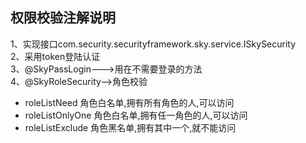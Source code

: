 ## 权限校验注解说明
1、实现接口com.security.securityframework.sky.service.ISkySecurity  
2、采用token登陆认证  
3、@SkyPassLogin--->用在不需要登录的方法  
4、@SkyRoleSecurity-->角色校验  
* roleListNeed 角色白名单,拥有所有角色的人,可以访问  
* roleListOnlyOne  角色白名单,拥有任一角色的人,可以访问
* roleListExclude  角色黑名单,拥有其中一个,就不能访问  
